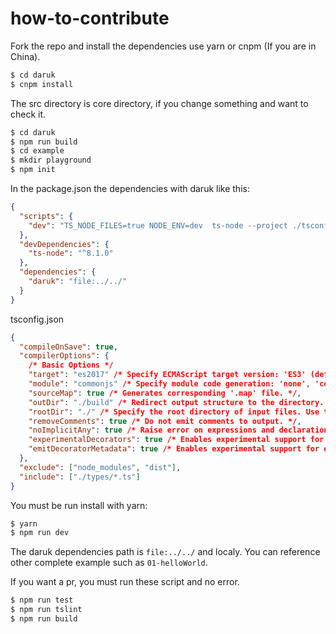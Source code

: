 # how-to-contribute

Fork the repo and install the dependencies use yarn or cnpm (If you are in China).

```bash
$ cd daruk
$ cnpm install
```

The src directory is core directory, if you change something and want to check it.

```bash
$ cd daruk
$ npm run build
$ cd example
$ mkdir playground
$ npm init
```

In the package.json the dependencies with daruk like this:

```json
{
  "scripts": {
    "dev": "TS_NODE_FILES=true NODE_ENV=dev  ts-node --project ./tsconfig.json ./index.ts"
  },
  "devDependencies": {
    "ts-node": "^8.1.0"
  },
  "dependencies": {
    "daruk": "file:../../"
  }
}
```

tsconfig.json

```json
{
  "compileOnSave": true,
  "compilerOptions": {
    /* Basic Options */
    "target": "es2017" /* Specify ECMAScript target version: 'ES3' (default), 'ES5', 'ES2015', 'ES2016', 'ES2017','ES2018' or 'ESNEXT'. */,
    "module": "commonjs" /* Specify module code generation: 'none', 'commonjs', 'amd', 'system', 'umd', 'es2015', or 'ESNext'. */,
    "sourceMap": true /* Generates corresponding '.map' file. */,
    "outDir": "./build" /* Redirect output structure to the directory. */,
    "rootDir": "./" /* Specify the root directory of input files. Use to control the output directory structure with --outDir. */,
    "removeComments": true /* Do not emit comments to output. */,
    "noImplicitAny": true /* Raise error on expressions and declarations with an implied 'any' type. */,
    "experimentalDecorators": true /* Enables experimental support for ES7 decorators. */,
    "emitDecoratorMetadata": true /* Enables experimental support for emitting type metadata for decorators. */
  },
  "exclude": ["node_modules", "dist"],
  "include": ["./types/*.ts"]
}
```

You must be run install with yarn:

```bash
$ yarn
$ npm run dev
```

The daruk dependencies path is `file:../../` and localy. You can reference other complete example such as `01-helloWorld`.

If you want a pr, you must run these script and no error.

```bash
$ npm run test
$ npm run tslint
$ npm run build
```
